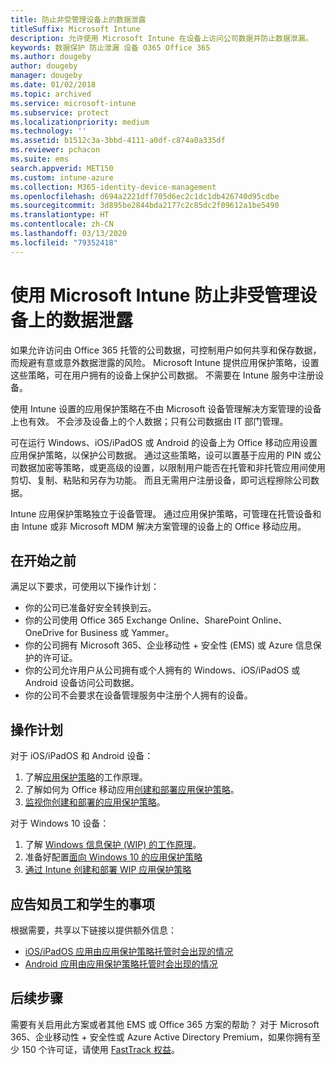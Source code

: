 ```yaml
---
title: 防止非受管理设备上的数据泄露
titleSuffix: Microsoft Intune
description: 允许使用 Microsoft Intune 在设备上访问公司数据并防止数据泄漏。
keywords: 数据保护 防止泄漏 设备 O365 Office 365
ms.author: dougeby
author: dougeby
manager: dougeby
ms.date: 01/02/2018
ms.topic: archived
ms.service: microsoft-intune
ms.subservice: protect
ms.localizationpriority: medium
ms.technology: ''
ms.assetid: b1512c3a-3bbd-4111-a0df-c874a0a335df
ms.reviewer: pchacon
ms.suite: ems
search.appverid: MET150
ms.custom: intune-azure
ms.collection: M365-identity-device-management
ms.openlocfilehash: d694a2221dff705d6ec2c1dc1db426740d95cdbe
ms.sourcegitcommit: 3d895be2844bda2177c2c85dc2f09612a1be5490
ms.translationtype: HT
ms.contentlocale: zh-CN
ms.lasthandoff: 03/13/2020
ms.locfileid: "79352418"
---
```

# <a name="prevent-data-leaks-on-non-managed-devices-using-microsoft-intune"></a>使用 Microsoft Intune 防止非受管理设备上的数据泄露

如果允许访问由 Office 365 托管的公司数据，可控制用户如何共享和保存数据，而规避有意或意外数据泄露的风险。 Microsoft Intune 提供应用保护策略，设置这些策略，可在用户拥有的设备上保护公司数据。 不需要在 Intune 服务中注册设备。 

使用 Intune 设置的应用保护策略在不由 Microsoft 设备管理解决方案管理的设备上也有效。 不会涉及设备上的个人数据；只有公司数据由 IT 部门管理。 

可在运行 Windows、iOS/iPadOS 或 Android 的设备上为 Office 移动应用设置应用保护策略，以保护公司数据。 通过这些策略，设可以置基于应用的 PIN 或公司数据加密等策略，或更高级的设置，以限制用户能否在托管和非托管应用间使用剪切、复制、粘贴和另存为功能。 而且无需用户注册设备，即可远程擦除公司数据。

Intune 应用保护策略独立于设备管理。 通过应用保护策略，可管理在托管设备和由 Intune 或非 Microsoft MDM 解决方案管理的设备上的 Office 移动应用。

## <a name="before-you-begin"></a>在开始之前

满足以下要求，可使用以下操作计划：

* 你的公司已准备好安全转换到云。
* 你的公司使用 Office 365 Exchange Online、SharePoint Online、OneDrive for Business 或 Yammer。
* 你的公司拥有 Microsoft 365、企业移动性 + 安全性 (EMS) 或 Azure 信息保护的许可证。
* 你的公司允许用户从公司拥有或个人拥有的 Windows、iOS/iPadOS 或 Android 设备访问公司数据。
* 你的公司不会要求在设备管理服务中注册个人拥有的设备。

## <a name="action-plan"></a>操作计划

对于 iOS/iPadOS 和 Android 设备：

1. 了解[应用保护策略](../apps/app-protection-policy.md)的工作原理。
2. 了解如何为 Office 移动应用[创建和部署应用保护策略](../apps/app-protection-policies.md)。
3. [监视你创建和部署的应用保护策略](../apps/app-protection-policies-monitor.md)。

对于 Windows 10 设备：

1. 了解 [Windows 信息保护 (WIP) 的工作原理](https://docs.microsoft.com/windows/threat-protection/windows-information-protection/protect-enterprise-data-using-wip)。
2. 准备好配置[面向 Windows 10 的应用保护策略](../apps/app-protection-policies-configure-windows-10.md)
3. [通过 Intune 创建和部署 WIP 应用保护策略](../apps/windows-information-protection-policy-create.md)

## <a name="what-to-tell-employees-and-students"></a>应告知员工和学生的事项

根据需要，共享以下链接以提供额外信息：

* [iOS/iPadOS 应用由应用保护策略托管时会出现的情况](../fundamentals/end-user-mam-apps-ios.md)
* [Android 应用由应用保护策略托管时会出现的情况](../fundamentals/end-user-mam-apps-android.md)

## <a name="next-steps"></a>后续步骤

需要有关启用此方案或者其他 EMS 或 Office 365 方案的帮助？ 对于 Microsoft 365、企业移动性 + 安全性或 Azure Active Directory Premium，如果你拥有至少 150 个许可证，请使用 [FastTrack 权益](https://docs.microsoft.com/enterprise-mobility-security/solutions/enterprise-mobility-fasttrack-program)。
